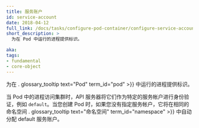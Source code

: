 ```yaml
---
title: 服务账户
id: service-account
date: 2018-04-12
full_link: /docs/tasks/configure-pod-container/configure-service-account/
short_description: >
  为在 Pod 中运行的进程提供标识。

aka: 
tags:
- fundamental
- core-object
---
```


<!--
---
title: Service Account
id: service-account
date: 2018-04-12
full_link: /docs/tasks/configure-pod-container/configure-service-account/
short_description: >
  Provides an identity for processes that run in a Pod.

aka: 
tags:
- fundamental
- core-object
---
-->

<!--
 Provides an identity for processes that run in a . glossary_tooltip text="Pod" term_id="pod" >}}.
-->
为在 . glossary_tooltip text="Pod" term_id="pod" >}} 中运行的进程提供标识。

<!--more--> 

<!-- 
When processes inside Pods access the cluster, they are authenticated by the API server as a particular service account, for example, `default`. When you create a Pod, if you do not specify a service account, it is automatically assigned the default service account in the same namespace . glossary_tooltip text="Namespace" term_id="namespace" >}}.
-->
当 Pod 中的进程访问集群时，API 服务器将它们作为特定的服务帐户进行身份验证，例如 `default`。当您创建 Pod 时，如果您没有指定服务帐户，它将在相同的命名空间 . glossary_tooltip text="命名空间" term_id="namespace" >}} 中自动分配 default 服务账户。


